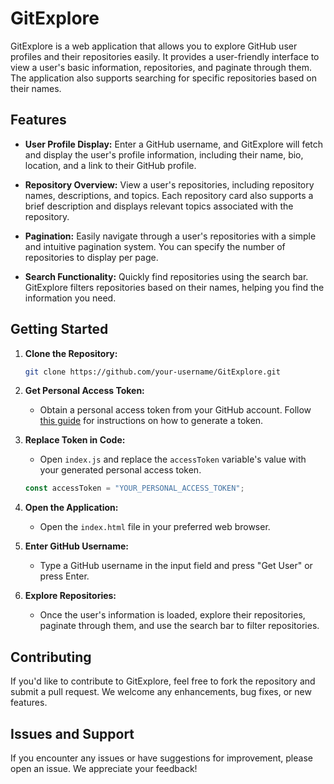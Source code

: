 # GitExplore

GitExplore is a web application that allows you to explore GitHub user profiles and their repositories easily. It provides a user-friendly interface to view a user's basic information, repositories, and paginate through them. The application also supports searching for specific repositories based on their names.

## Features

- **User Profile Display:** Enter a GitHub username, and GitExplore will fetch and display the user's profile information, including their name, bio, location, and a link to their GitHub profile.

- **Repository Overview:** View a user's repositories, including repository names, descriptions, and topics. Each repository card also supports a brief description and displays relevant topics associated with the repository.

- **Pagination:** Easily navigate through a user's repositories with a simple and intuitive pagination system. You can specify the number of repositories to display per page.

- **Search Functionality:** Quickly find repositories using the search bar. GitExplore filters repositories based on their names, helping you find the information you need.

## Getting Started

1. **Clone the Repository:**

   ```bash
   git clone https://github.com/your-username/GitExplore.git

   ```

2. **Get Personal Access Token:**

   - Obtain a personal access token from your GitHub account. Follow [this guide](https://docs.github.com/en/authentication/keeping-your-account-and-data-secure/managing-your-personal-access-tokens#creating-a-fine-grained-personal-access-token) for instructions on how to generate a token.

3. **Replace Token in Code:**

   - Open `index.js` and replace the `accessToken` variable's value with your generated personal access token.

   ```javascript
   const accessToken = "YOUR_PERSONAL_ACCESS_TOKEN";
   ```

4. **Open the Application:**

   - Open the `index.html` file in your preferred web browser.

5. **Enter GitHub Username:**

   - Type a GitHub username in the input field and press "Get User" or press Enter.

6. **Explore Repositories:**
   - Once the user's information is loaded, explore their repositories, paginate through them, and use the search bar to filter repositories.

## Contributing

If you'd like to contribute to GitExplore, feel free to fork the repository and submit a pull request. We welcome any enhancements, bug fixes, or new features.

## Issues and Support

If you encounter any issues or have suggestions for improvement, please open an issue. We appreciate your feedback!
